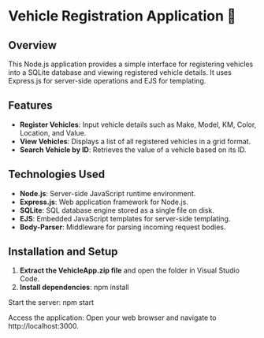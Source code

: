 # Vehicle Registration Application 🚗

## Overview
This Node.js application provides a simple interface for registering vehicles into a SQLite database and viewing registered vehicle details. It uses Express.js for server-side operations and EJS for templating.

## Features
- **Register Vehicles**: Input vehicle details such as Make, Model, KM, Color, Location, and Value.
- **View Vehicles**: Displays a list of all registered vehicles in a grid format.
- **Search Vehicle by ID**: Retrieves the value of a vehicle based on its ID.

## Technologies Used
- **Node.js**: Server-side JavaScript runtime environment.
- **Express.js**: Web application framework for Node.js.
- **SQLite**: SQL database engine stored as a single file on disk.
- **EJS**: Embedded JavaScript templates for server-side templating.
- **Body-Parser**: Middleware for parsing incoming request bodies.

## Installation and Setup
1. **Extract the VehicleApp.zip file** and open the folder in Visual Studio Code.
2. **Install dependencies**:
   npm install
   
Start the server:
npm start

Access the application:
Open your web browser and navigate to http://localhost:3000.
